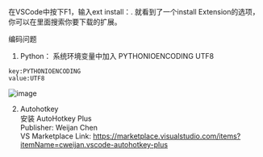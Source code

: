 
在VSCode中按下F1，输入ext install：. 就看到了一个install Extension的选项，你可以在里面搜索你要下载的扩展。

编码问题
1. Python： 系统环境变量中加入 PYTHONIOENCODING   UTF8
```
key:PYTHONIOENCODING
value:UTF8
```
![image](https://user-images.githubusercontent.com/3627812/213912532-2095d71b-1bc9-40e9-a40a-f830805ed094.png)

2. Autohotkey  
安装 AutoHotkey Plus  
Publisher: Weijan Chen  
VS Marketplace Link: https://marketplace.visualstudio.com/items?itemName=cweijan.vscode-autohotkey-plus  
